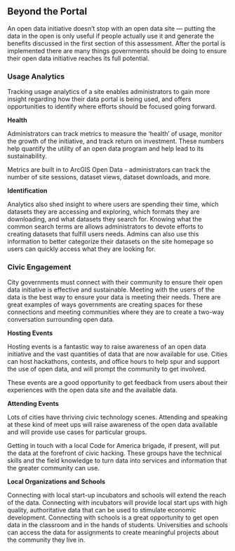 ## Beyond the Portal 

An open data initiative doesn’t stop with an open data site — putting the data in the open is only useful if people actually use it and generate the benefits discussed in the first section of this assessment. After the portal is implemented there are many things governments should be doing to ensure their open data initiative reaches its full potential. 

### Usage Analytics 

Tracking usage analytics of a site enables administrators to gain more insight regarding how their data portal is being used, and offers opportunities to identify where efforts should be focused going forward. 

**Health**

Administrators can track metrics to measure the ‘health’ of usage, monitor the growth of the initiative, and track return on investment. These numbers help quantify the utility of an open data program and help lead to its sustainability. 

Metrics are built in to ArcGIS Open Data - administrators can track the number of site sessions, dataset views, dataset downloads, and more. 

**Identification**

Analytics also shed insight to where users are spending their time, which datasets they are accessing and exploring, which formats they are downloading, and what datasets they search for. Knowing what the common search terms are allows administrators to devote efforts to creating datasets that fulfill users needs. Admins can also use this information to better categorize their datasets on the site homepage so users can quickly access what they are looking for. 


### Civic Engagement 

City governments must connect with their community to ensure their open data initiative is effective and sustainable. Meeting with the users of the data is the best way to ensure your data is meeting their needs. There are great examples of ways governments are creating spaces for these connections and meeting communities where they are to create a two-way conversation surrounding open data. 

**Hosting Events**

Hosting events is a fantastic way to raise awareness of an open data initiative and the vast quantities of data that are now available for use. Cities can host hackathons, contests, and office hours to help spur and support the use of open data, and will prompt the community to get involved. 

These events are a good opportunity to get feedback from users about their experiences with the open data site and the available data. 

**Attending Events**

Lots of cities have thriving civic technology scenes. Attending and speaking at these kind of meet ups will raise awareness of the open data available and will provide use cases for particular groups. 

Getting in touch with a local Code for America brigade, if present, will put the data at the forefront of civic hacking. These groups have the technical skills and the field knowledge to turn data into services and information that the greater community can use. 

**Local Organizations and Schools**

Connecting with local start-up incubators and schools will extend the reach of the data. Connecting with incubators will provide local start ups with high quality, authoritative data that can be used to stimulate economic development. Connecting with schools is a great opportunity to get open data in the classroom and in the hands of students. Universities and schools can access the data for assignments to create meaningful projects about the community they live in.

